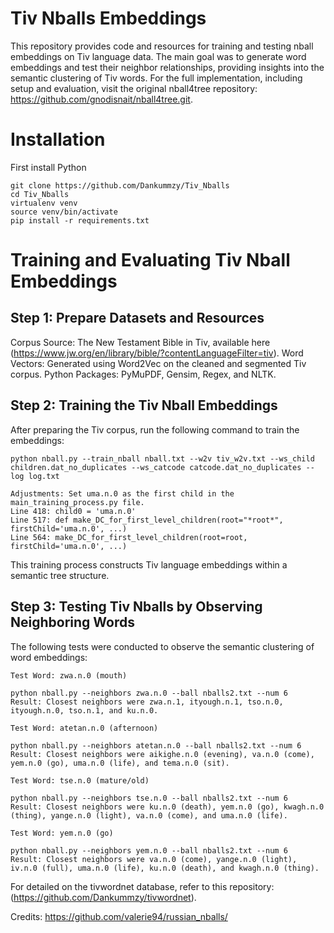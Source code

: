 # Tiv Nballs Embeddings
This repository provides code and resources for training and testing nball embeddings on Tiv language data. The main goal was to generate word embeddings and test their neighbor relationships, providing insights into the semantic clustering of Tiv words. For the full implementation, including setup and evaluation, visit the original nball4tree repository: https://github.com/gnodisnait/nball4tree.git.

# Installation
First install Python

```
git clone https://github.com/Dankummzy/Tiv_Nballs
cd Tiv_Nballs
virtualenv venv
source venv/bin/activate
pip install -r requirements.txt
```

# Training and Evaluating Tiv Nball Embeddings

## Step 1: Prepare Datasets and Resources
Corpus Source: The New Testament Bible in Tiv, available here (https://www.jw.org/en/library/bible/?contentLanguageFilter=tiv).
Word Vectors: Generated using Word2Vec on the cleaned and segmented Tiv corpus.
Python Packages: PyMuPDF, Gensim, Regex, and NLTK.

## Step 2: Training the Tiv Nball Embeddings
After preparing the Tiv corpus, run the following command to train the embeddings:

```
python nball.py --train_nball nball.txt --w2v tiv_w2v.txt --ws_child children.dat_no_duplicates --ws_catcode catcode.dat_no_duplicates --log log.txt

Adjustments: Set uma.n.0 as the first child in the main_training_process.py file.
Line 418: child0 = 'uma.n.0'
Line 517: def make_DC_for_first_level_children(root="*root*", firstChild='uma.n.0', ...)
Line 564: make_DC_for_first_level_children(root=root, firstChild='uma.n.0', ...)
```

This training process constructs Tiv language embeddings within a semantic tree structure.

## Step 3: Testing Tiv Nballs by Observing Neighboring Words
The following tests were conducted to observe the semantic clustering of word embeddings:

```
Test Word: zwa.n.0 (mouth)

python nball.py --neighbors zwa.n.0 --ball nballs2.txt --num 6
Result: Closest neighbors were zwa.n.1, ityough.n.1, tso.n.0, ityough.n.0, tso.n.1, and ku.n.0.

Test Word: atetan.n.0 (afternoon)

python nball.py --neighbors atetan.n.0 --ball nballs2.txt --num 6
Result: Closest neighbors were aikighe.n.0 (evening), va.n.0 (come), yem.n.0 (go), uma.n.0 (life), and tema.n.0 (sit).

Test Word: tse.n.0 (mature/old)

python nball.py --neighbors tse.n.0 --ball nballs2.txt --num 6
Result: Closest neighbors were ku.n.0 (death), yem.n.0 (go), kwagh.n.0 (thing), yange.n.0 (light), va.n.0 (come), and uma.n.0 (life).

Test Word: yem.n.0 (go)

python nball.py --neighbors yem.n.0 --ball nballs2.txt --num 6
Result: Closest neighbors were va.n.0 (come), yange.n.0 (light), iv.n.0 (full), uma.n.0 (life), ku.n.0 (death), and kwagh.n.0 (thing).
```

For detailed on the tivwordnet database, refer to this repository: (https://github.com/Dankummzy/tivwordnet).

Credits: https://github.com/valerie94/russian_nballs/